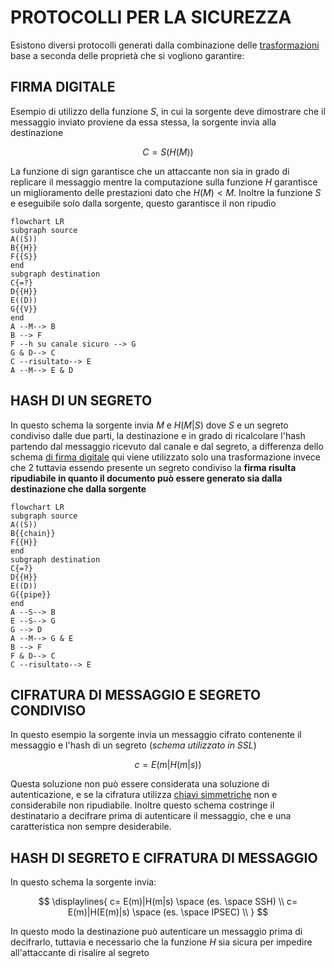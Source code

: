 # PROTOCOLLI PER LA SICUREZZA

Esistono diversi protocolli generati dalla combinazione delle [trasformazioni](TRASFORMAZIONI.md) base a seconda delle proprietà che si vogliono garantire:

## FIRMA DIGITALE

Esempio di utilizzo della funzione $S$, in cui la sorgente deve dimostrare che il messaggio inviato proviene da essa stessa, la sorgente invia alla destinazione 

$$C = S(H(M))$$

La funzione di sign garantisce che un attaccante non sia in grado di replicare il messaggio mentre la computazione sulla funzione $H$ garantisce un miglioramento delle prestazioni dato che $H(M) \lt M$. Inoltre la funzione $S$ e eseguibile solo dalla sorgente, questo garantisce il non ripudio

```mermaid
flowchart LR
subgraph source
A((S))
B{{H}}
F{{S}}
end
subgraph destination
C{=?}
D{{H}}
E((D))
G{{V}}
end
A --M--> B
B --> F
F --h su canale sicuro --> G
G & D--> C
C --risultato--> E
A --M--> E & D
```

## HASH DI UN SEGRETO

In questo schema la sorgente invia $M$ e $H(M|S)$ dove $S$ e un segreto condiviso dalle due parti, la destinazione e in grado di ricalcolare l'hash partendo dal messaggio ricevuto dal canale e dal segreto, a differenza dello schema [di firma digitale](#SCHEMA%20FIRMA%20DIGITALE) qui viene utilizzato solo una trasformazione invece che 2 tuttavia essendo presente un segreto condiviso la **firma risulta ripudiabile in quanto il documento può essere generato sia dalla destinazione che dalla sorgente**

```mermaid
flowchart LR
subgraph source
A((S))
B{{chain}}
F{{H}}
end
subgraph destination
C{=?}
D{{H}}
E((D))
G{{pipe}}
end
A --S--> B
E --S--> G
G --> D
A --M--> G & E 
B --> F
F & D--> C
C --risultato--> E
```

## CIFRATURA DI MESSAGGIO E SEGRETO CONDIVISO

In questo esempio la sorgente invia un messaggio cifrato contenente il messaggio e l'hash di un segreto (*schema utilizzato in SSL*)

$$
c = E(m|H(m|s))
$$

Questa soluzione non può essere considerata una soluzione di autenticazione, e se la cifratura utilizza [chiavi simmetriche](CHIAVI.md) non e considerabile non ripudiabile.
Inoltre questo schema costringe il destinatario a decifrare prima di autenticare il messaggio, che e una caratteristica non sempre desiderabile.


## HASH DI SEGRETO E CIFRATURA DI MESSAGGIO

In questo schema la sorgente invia:

$$
\displaylines{
c= E(m)|H(m|s) \space (es. \space SSH) \\
c= E(m)|H(E(m)|s) \space (es. \space IPSEC) \\
}
$$

In questo modo la destinazione può autenticare un messaggio prima di decifrarlo, tuttavia e necessario che la funzione $H$ sia sicura per impedire all'attaccante di risalire al segreto